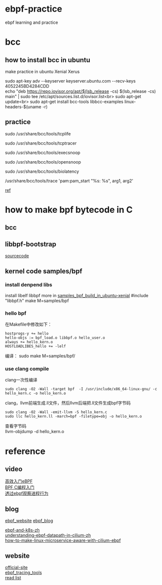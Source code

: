 # ebpf-practice
ebpf learning and practice

# bcc
## how to install bcc in ubuntu
make practice in ubuntu Xenial Xerus

sudo apt-key adv --keyserver keyserver.ubuntu.com --recv-keys 4052245BD4284CDD<br>
echo "deb https://repo.iovisor.org/apt/$(lsb_release -cs) $(lsb_release -cs) main" | sudo tee /etc/apt/sources.list.d/iovisor.list<br>
sudo apt-get update<br>
sudo apt-get install bcc-tools libbcc-examples linux-headers-$(uname -r)

## practice
sudo /usr/share/bcc/tools/tcplife

sudo /usr/share/bcc/tools/tcptracer

sudo /usr/share/bcc/tools/execsnoop

sudo /usr/share/bcc/tools/opensnoop

sudo /usr/share/bcc/tools/biolatency

/usr/share/bcc/tools/trace 'pam:pam_start "%s: %s", arg1, arg2'

[ref](https://linux.cn/article-9139-1.html)

# how to make bpf bytecode in C

## bcc

## libbpf-bootstrap
[sourcecode](https://github.com/libbpf/libbpf-bootstrap)


## kernel code  samples/bpf
### install denpend libs
install libelf libbpf
more in [samples_bpf_build_in_ubuntu-xenial](samples_bpf_build_in_ubuntu-xenial.md)
#include "libbpf.h"
make M=samples/bpf

### hello bpf
在Makefile中修改如下：
```
hostprogs-y += hello
hello-objs := bpf_load.o libbpf.o hello_user.o
always += hello_kern.o
HOSTLOADLIBES_hello += -lelf
```
编译：
sudo make M=samples/bpf/

### use clang compile 
clang一次性编译
```
sudo clang -O2 -Wall -target bpf  -I /usr/include/x86_64-linux-gnu/ -c hello_kern.c -o hello_kern.o
```
clang，llvm前端生成.ll文件，然后llvm后端把.ll文件生成bpf字节码
```
sudo clang -O2 -Wall -emit-llvm -S hello_kern.c
sudo llc hello_kern.ll -march=bpf -filetype=obj -o hello_kern.o
```
查看字节码<br>
llvm-objdump -d hello_kern.o

# reference
## video
[高效入门eBPF](https://www.bilibili.com/video/BV1LX4y157Gp/)<br>
[BPF C编程入门](https://www.bilibili.com/video/BV1f54y1h74r/)<br>
[透过ebpf观察进程行为](https://www.bilibili.com/video/BV1Bt411S7tg?from=search&seid=13293646945432916857)

## blog
[ebpf_website](https://www.ebpf.top)
[ebpf_blog](https://davidlovezoe.club/wordpress/archives/tag/bpf)

[ebpf-and-k8s-zh](http://arthurchiao.art/blog/ebpf-and-k8s-zh/)<br>
[understanding-ebpf-datapath-in-cilium-zh](http://arthurchiao.art/blog/understanding-ebpf-datapath-in-cilium-zh/)<br>
[how-to-make-linux-microservice-aware-with-cilium-ebpf](https://github.com/DavadDi/bpf_study/blob/master/how-to-make-linux-microservice-aware-with-cilium-ebpf/index.md)

## website
[official-site](https://ebpf.io)<br>
[ebpf_tracing_tools](http://www.brendangregg.com/ebpf.html)<br>
[read list](https://linux.cn/article-9507-1.html)


